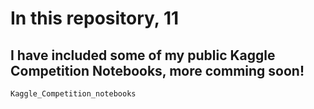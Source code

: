 # In this repository, 11
## I have included some of my public Kaggle Competition Notebooks, more comming soon!
```
Kaggle_Competition_notebooks
```
